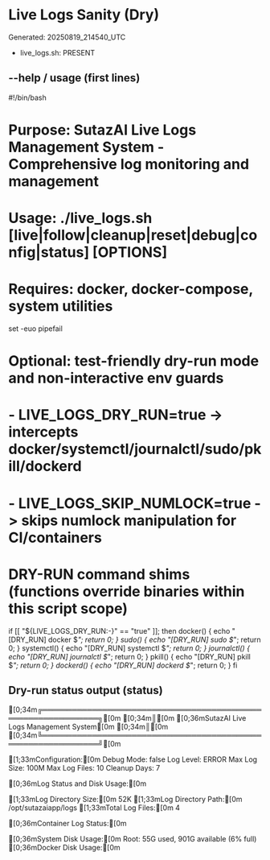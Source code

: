 # Live Logs Sanity (Dry)
Generated: 20250819_214540_UTC

- live_logs.sh: PRESENT

## --help / usage (first lines)
  #!/bin/bash
  # Purpose: SutazAI Live Logs Management System - Comprehensive log monitoring and management
  # Usage: ./live_logs.sh [live|follow|cleanup|reset|debug|config|status] [OPTIONS]
  # Requires: docker, docker-compose, system utilities
  
  set -euo pipefail
  
  # Optional: test-friendly dry-run mode and non-interactive env guards
  # - LIVE_LOGS_DRY_RUN=true      -> intercepts docker/systemctl/journalctl/sudo/pkill/dockerd
  # - LIVE_LOGS_SKIP_NUMLOCK=true -> skips numlock manipulation for CI/containers
  
  # DRY-RUN command shims (functions override binaries within this script scope)
  if [[ "${LIVE_LOGS_DRY_RUN:-}" == "true" ]]; then
      docker() { echo "[DRY_RUN] docker $*"; return 0; }
      sudo() { echo "[DRY_RUN] sudo $*"; return 0; }
      systemctl() { echo "[DRY_RUN] systemctl $*"; return 0; }
      journalctl() { echo "[DRY_RUN] journalctl $*"; return 0; }
      pkill() { echo "[DRY_RUN] pkill $*"; return 0; }
      dockerd() { echo "[DRY_RUN] dockerd $*"; return 0; }
  fi

## Dry-run status output (status)
  [0;34m╔══════════════════════════════════════════════════════════════╗[0m
  [0;34m║[0m               [0;36mSutazAI Live Logs Management System[0m              [0;34m║[0m
  [0;34m╚══════════════════════════════════════════════════════════════╝[0m
  
  [1;33mConfiguration:[0m
    Debug Mode: false
    Log Level: ERROR
    Max Log Size: 100M
    Max Log Files: 10
    Cleanup Days: 7
  
  [0;36mLog Status and Disk Usage:[0m
  
  [1;33mLog Directory Size:[0m 52K
  [1;33mLog Directory Path:[0m /opt/sutazaiapp/logs
  [1;33mTotal Log Files:[0m 4
  
  [0;36mContainer Log Status:[0m
  
  [0;36mSystem Disk Usage:[0m
    Root: 55G used, 901G available (6% full)
  [0;36mDocker Disk Usage:[0m

